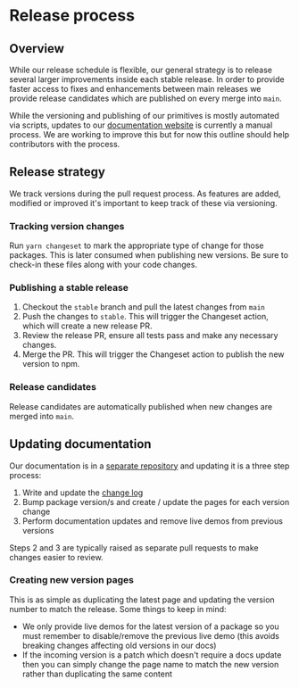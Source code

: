 # Release process

## Overview

While our release schedule is flexible, our general strategy is to release several larger improvements inside each stable release. In order to provide faster access to fixes and enhancements between main releases we provide release candidates which are published on every merge into `main`.

While the versioning and publishing of our primitives is mostly automated via scripts, updates to our [documentation website](https://radix-ui.com/primitives/docs/overview/introduction) is currently a manual process. We are working to improve this but for now this outline should help contributors with the process.

## Release strategy

We track versions during the pull request process. As features are added, modified or improved it's important to keep track of these via versioning.

### Tracking version changes

Run `yarn changeset` to mark the appropriate type of change for those packages. This is later consumed when publishing new versions. Be sure to check-in these files along with your code changes.

### Publishing a stable release

1. Checkout the `stable` branch and pull the latest changes from `main`
2. Push the changes to `stable`. This will trigger the Changeset action, which will create a new release PR.
3. Review the release PR, ensure all tests pass and make any necessary changes.
4. Merge the PR. This will trigger the Changeset action to publish the new version to npm.

### Release candidates

Release candidates are automatically published when new changes are merged into `main`.

## Updating documentation

Our documentation is in a [separate repository](https://github.com/radix-ui/website) and updating it is a three step process:

1. Write and update the [change log](https://github.com/radix-ui/website/blob/main/data/primitives/docs/overview/releases.mdx)
2. Bump package version/s and create / update the pages for each version change
3. Perform documentation updates and remove live demos from previous versions

Steps 2 and 3 are typically raised as separate pull requests to make changes easier to review.

### Creating new version pages

This is as simple as duplicating the latest page and updating the version number to match the release. Some things to keep in mind:

- We only provide live demos for the latest version of a package so you must remember to disable/remove the previous live demo (this avoids breaking changes affecting old versions in our docs)
- If the incoming version is a patch which doesn't require a docs update then you can simply change the page name to match the new version rather than duplicating the same content
